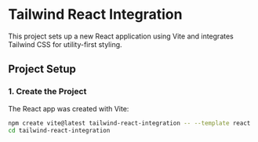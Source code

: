 # Tailwind React Integration

This project sets up a new React application using Vite and integrates Tailwind CSS for utility-first styling.

## Project Setup

### 1. Create the Project
The React app was created with Vite:

```bash
npm create vite@latest tailwind-react-integration -- --template react
cd tailwind-react-integration
